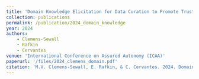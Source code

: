 ```yaml
---
title: 'Domain Knowledge Elicitation for Data Curation to Promote Trustworthiness in Artificial Intelligence'
collection: publications
permalink: /publication/2024_domain_knowledge
year: 2024
authors:
    - Clemens-Sewall
    - Rafkin
    - Cervantes
venue: 'International Conference on Assured Autonomy (ICAA)'
paperurl: '/files/2024_clemens_domain.pdf'
citation: 'M.V. Clemens-Sewall, E. Rafkin, & C. Cervantes. 2024. Domain Knowledge Elicitation for Data Curation to Promote Trustworthiness in Artificial Intelligence. International Conference on Assured Autonomy (ICAA)'
---
```


